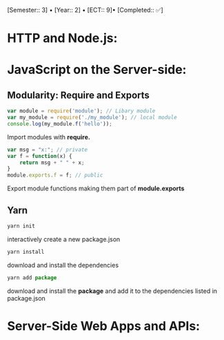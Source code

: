 [Semester:: 3]   •   [Year:: 2]   •   [ECT:: 9]• [Completed:: ✅]
# HTTP and Node.js:

# JavaScript on the Server-side:

## Modularity: Require and Exports

```javascript
var module = require('module'); // Libary module
var my_module = require('./my_module'); // local module
console.log(my_module.f('hello'));
```

Import modules with **require.**

```javascript
var msg = "x:"; // private
var f = function(x) {
	return msg + " " + x;
}
module.exports.f = f; // public
```

Export module functions making them part of **module.exports**

## Yarn

```javascript
yarn init
```

interactively create a new package.json

```javascript
yarn install
```

download and install the dependencies

```javascript
yarn add package
```

download and install the **package** and add it to the dependencies listed in package.json
 
# Server-Side Web Apps and APIs: